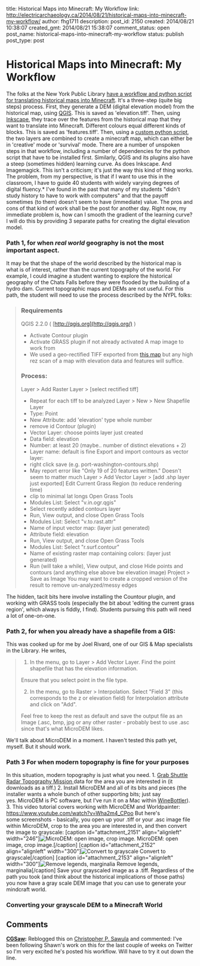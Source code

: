 title: Historical Maps into Minecraft: My Workflow
link: http://electricarchaeology.ca/2014/08/21/historical-maps-into-minecraft-my-workflow/
author: fhg1711
description: 
post_id: 2150
created: 2014/08/21 10:38:07
created_gmt: 2014/08/21 15:38:07
comment_status: open
post_name: historical-maps-into-minecraft-my-workflow
status: publish
post_type: post

# Historical Maps into Minecraft: My Workflow

The folks at the New York Public Library [have a workflow and python script for translating historical maps into Minecraft](https://github.com/NYPL/historical-minecraft). It's a three-step (quite big steps) process. First, they generate a DEM (digital elevation model) from the historical map, using [QGIS](http://www.qgis.org/en/site/). This is saved as 'elevation.tiff'. Then, using [Inkscape](http://www.inkscape.org/en/), they trace over the features from the historical map that they want to translate into Minecraft. Different colours equal different kinds of blocks. This is saved as 'features.tiff'. Then, using a [custom python script](https://github.com/NYPL/historical-minecraft/tree/master/fort-washington), the two layers are combined to create a minecraft map, which can either be in 'creative' mode or 'survival' mode. There are a number of unspoken steps in that workflow, including a number of dependencies for the python script that have to be installed first. Similarly, QGIS and its plugins also have a steep (sometimes hidden) learning curve. As does Inkscape. And Imagemagick. This isn't a criticism; it's just the way this kind of thing works. The problem, from my perspective, is that if I want to use this in the classroom, I have to guide 40 students with widely varying degrees of digital fluency.* I've found in the past that many of my students "didn't study history to have to work with computers" and that the payoff sometimes (to them) doesn't seem to have (immediate) value. The pros and cons of that kind of work shall be the post for another day. Right now, my immediate problem is, how can I smooth the gradient of the learning curve? I will do this by providing 3 separate paths for creating the digital elevation model. 

### Path 1, for when _real world_ geography is not the most important aspect.

It may be that the shape of the world described by the historical map is what is of interest, rather than the current topography of the world. For example, I could imagine a student wanting to explore the historical geography of the Chats Falls before they were flooded by the building of a hydro dam. Current topographic maps and DEMs are not useful. For this path, the student will need to use the process described by the NYPL folks: 

> ### Requirements
> 
> QGIS 2.2.0 ( [http://qgis.org](http://qgis.org/) ) 
> 
>   * Activate Contour plugin
>   * Activate GRASS plugin if not already activated
> A map image to work from 
>   * We used a geo-rectified TIFF exported from [this map](http://maps.nypl.org/warper/maps/16089#Rectify_tab) but any high rez scan of a map with elevation data and features will suffice.
> 
> ### Process:
> 
> Layer > Add Raster Layer > [select rectified tiff] 
> 
>   * Repeat for each tiff to be analyzed
> Layer > New > New Shapefile Layer 
>   * Type: Point
>   * New Attribute: add 'elevation' type whole number
>   * remove id
> Contour (plugin) 
>   * Vector Layer: choose points layer just created
>   * Data field: elevation
>   * Number: at least 20 (maybe.. number of distinct elevations + 2)
>   * Layer name: default is fine
> Export and import contours as vector layer: 
>   * right click save (e.g. port-washington-contours.shp)
>   * May report error like "Only 19 of 20 features written." Doesn't seem to matter much
> Layer > Add Vector Layer > [add .shp layer just exported] Edit Current Grass Region (to reduce rendering time) 
>   * clip to minimal lat longs
> Open Grass Tools 
>   * Modules List: Select "v.in.ogr.qgis"
>   * Select recently added contours layer
>   * Run, View output, and close
> Open Grass Tools 
>   * Modules List: Select "v.to.rast.attr"
>   * Name of input vector map: (layer just generated)
>   * Attribute field: elevation
>   * Run, View output, and close
> Open Grass Tools 
>   * Modules List: Select "r.surf.contour"
>   * Name of existing raster map containing colors: (layer just generated)
>   * Run (will take a while), View output, and close
> Hide points and contours (and anything else above bw elevation image) Project > Save as Image You may want to create a cropped version of the result to remove un-analyzed/messy edges

The hidden, tacit bits here involve installing the Countour plugin, and working with GRASS tools (especially the bit about 'editing the current grass region', which always is fiddly, I find). Students pursuing this path will need a lot of one-on-one. 

### Path 2, for when you already have a shapefile from a GIS:

This was cooked up for me by Joel Rivard, one of our GIS & Map specialists in the Library. He writes, 

> 1) In the menu, go to Layer > Add Vector Layer. Find the point shapefile that has the elevation information.
> 
> Ensure that you select point in the file type.
> 
> 2) In the menu, go to Raster > Interpolation. Select "Field 3" (this corresponds to the z or elevation field) for Interpolation attribute and click on "Add".
> 
> Feel free to keep the rest as default and save the output file as an Image (.asc, bmp, jpg or any other raster - probably best to use .asc since that's what MicroDEM likes.

We'll talk about MicroDEM in a moment. I haven't tested this path yet, myself. But it should work.

### Path 3 For when modern topography is fine for your purposes

In this situation, modern topography is just what you need. 1\. [Grab Shuttle Radar Topography Mission ](http://dwtkns.com/srtm/)data for the area you are interested in (it downloads as a tiff.) 2\. Install MicroDEM and all of its bits and pieces (the installer wants a whole bunch of other supporting bits; just say yes. MicroDEM is PC software, but I've run it on a Mac within [WineBottler](http://winebottler.kronenberg.org/)). 3\. This video tutorial covers working with MicroDEM and Worldpainter: <https://www.youtube.com/watch?v=Wha2m4_CPoo> But here's some screenshots - basically, you open up your .tiff or your .asc image file within MicroDEM, crop to the area you are interested in, and then convert the image to grayscale: [caption id="attachment_2151" align="alignleft" width="246"]![MicroDEM: open image, crop image.](http://electricarchaeologist.files.wordpress.com/2014/08/microdem.png?w=246) MicroDEM: open image, crop image.[/caption] [caption id="attachment_2152" align="alignleft" width="300"]![Convert to grayscale](http://electricarchaeologist.files.wordpress.com/2014/08/microdem2.png?w=300) Convert to grayscale[/caption] [caption id="attachment_2153" align="alignleft" width="300"]![Remove legends, marginalia](http://electricarchaeologist.files.wordpress.com/2014/08/microdem3.png?w=300) Remove legends, marginalia[/caption] Save your grayscaled image as a .tiff. Regardless of the path you took (and think about the historical implications of those paths) you now have a gray scale DEM image that you can use to generate your mindcraft world. 

### Converting your grayscale DEM to a Minecraft World

## Comments

**[CGSaw](#31305 "2014-08-22 07:58:15"):** Reblogged this on [Christopher P. Sawula](http://sawula.wordpress.com/2014/08/22/historical-maps-into-minecraft-my-workflow/) and commented: I've been following Shawn's work on this for the last couple of weeks on Twitter so I'm very excited he's posted his workflow. Will have to try it out down the line.

